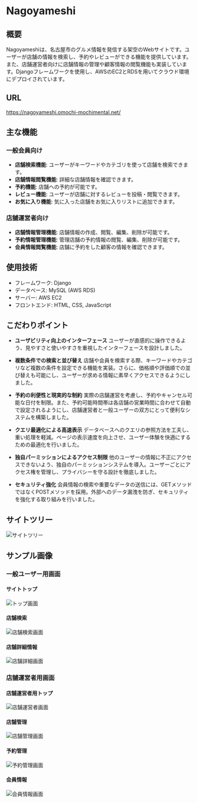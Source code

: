 # Nagoyameshi
## 概要
Nagoyameshiは、名古屋市のグルメ情報を発信する架空のWebサイトです。ユーザーが店舗の情報を検索し、予約やレビューができる機能を提供しています。また、店舗運営者向けに店舗情報の管理や顧客情報の閲覧機能も実装しています。Djangoフレームワークを使用し、AWSのEC2とRDSを用いてクラウド環境にデプロイされています。

## URL
https://nagoyameshi.omochi-mochimental.net/

## 主な機能
### 一般会員向け
- **店舗検索機能**: ユーザーがキーワードやカテゴリを使って店舗を検索できます。
- **店舗情報閲覧機能**: 詳細な店舗情報を確認できます。
- **予約機能**: 店舗への予約が可能です。
- **レビュー機能**: ユーザーが店舗に対するレビューを投稿・閲覧できます。
- **お気に入り機能**: 気に入った店舗をお気に入りリストに追加できます。
### 店舗運営者向け
- **店舗情報管理機能**: 店舗情報の作成、閲覧、編集、削除が可能です。
- **予約情報管理機能**: 管理店舗の予約情報の閲覧、編集、削除が可能です。
- **会員情報閲覧機能**: 店舗に予約をした顧客の情報を確認できます。

## 使用技術
- フレームワーク: Django
- データベース: MySQL (AWS RDS)
- サーバー: AWS EC2
- フロントエンド: HTML, CSS, JavaScript

## こだわりポイント
- **ユーザビリティ向上のインターフェース**
ユーザーが直感的に操作できるよう、見やすさと使いやすさを重視したインターフェースを設計しました。

- **複数条件での検索と並び替え**
店舗や会員を検索する際、キーワードやカテゴリなど複数の条件を設定できる機能を実装。さらに、価格順や評価順での並び替えも可能にし、ユーザーが求める情報に素早くアクセスできるようにしました。

- **予約の利便性と現実的な制約**
実際の店舗運営を考慮し、予約やキャンセル可能な日付を制限。また、予約可能時間帯は各店舗の営業時間に合わせて自動で設定されるようにし、店舗運営者と一般ユーザーの双方にとって便利なシステムを構築しました。

- **クエリ最適化による高速表示**
データベースへのクエリの参照方法を工夫し、重い処理を軽減。ページの表示速度を向上させ、ユーザー体験を快適にするための最適化を行いました。

- **独自パーミッションによるアクセス制限**
他のユーザーの情報に不正にアクセスできないよう、独自のパーミッションシステムを導入。ユーザーごとにアクセス権を管理し、プライバシーを守る設計を徹底しました。

- **セキュリティ強化**
会員情報の検索や重要なデータの送信には、GETメソッドではなくPOSTメソッドを採用。外部へのデータ漏洩を防ぎ、セキュリティを強化する取り組みを行いました。

## サイトツリー
![サイトツリー](image/nagoyameshi_tree.png)

## サンプル画像
### 一般ユーザー用画面
#### サイトトップ
![トップ画面](image/nagoyameshi_top.png)



#### 店舗検索
![店舗検索画面](image/nagoyameshi_category.png)



#### 店舗詳細情報
![店舗詳細画面](image/nagoyameshi_detail.png)



### 店舗運営者用画面
#### 店舗運営者用トップ
![店舗運営者画面](image/nagoyameshi_management.png)



#### 店舗管理
![店舗管理画面](image/nagoyameshi_management_restaurant.png)



#### 予約管理
![予約管理画面](image/nagoyameshi_management_reservation.png)



#### 会員情報
![会員情報画面](image/nagoyameshi_management_user.png)
